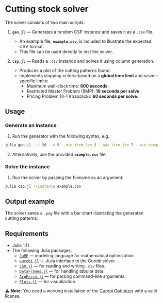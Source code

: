 # Cutting stock solver

The solver consists of two main scripts:

1. **`gen.jl`** — Generates a random CSP instance and saves it as a `.csv` file.  
   - An example file, **`example.csv`**, is included to illustrate the expected CSV format.  
   - This file can be used directly to test the solver.

2. **`csp.jl`** — Reads a `.csv` instance and solves it using column generation.  
   - Produces a plot of the cutting patterns found.  
   - Implements stopping criteria based on a **global time limit** and solver-specific limits:  
     - Maximum wall-clock time: **600 seconds**.  
     - Restricted Master Problem (RMP): **10 seconds per solve**.  
     - Pricing Problem (0-1 Knapsack): **60 seconds per solve**.

## Usage 

### Generate an instance 

1. Run the generator with the following syntax, e.g.:
```bash
julia gen.jl --L 20 --n 5 --min_item_len 2 --max_item_len 7 --min_demand 1 --max_demand 5 --filename example.csv
```
2. Alternatively, use the provided **`example.csv`** file.

### Solve the instance

1. Run the solver by passing the filename as an argument:
```bash
julia csp.jl --instance example.csv
```

## Output example

The solver saves a `.png` file with a bar chart illustrating the generated cutting patterns.

## Requirements 

- Julia 1.11
- The following Julia packages:
  - [`JuMP`](https://jump.dev/JuMP.jl/stable/) — modeling language for mathematical optimization.  
  - [`Gurobi.jl`](https://github.com/jump-dev/Gurobi.jl) — Julia interface to the Gurobi solver.  
  - [`CSV.jl`](https://csv.juliadata.org/stable/) — for reading and writing `.csv` files.  
  - [`DataFrames.jl`](https://dataframes.juliadata.org/stable/) — for handling tabular data.  
  - [`ArgParse.jl`](https://github.com/carlobaldassi/ArgParse.jl) — for parsing command-line arguments.  
  - [`Plots.jl`](https://docs.juliaplots.org/stable/) — for visualization.

⚠️ **Note:** You need a working installation of the [Gurobi Optimizer](https://www.gurobi.com/) with a valid license.
